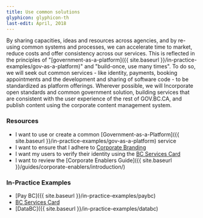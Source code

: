 ```yaml
---
title: Use common solutions
glyphicon: glyphicon-th
last-edit: April, 2018
---
```


By sharing capacities, ideas and resources across agencies, and by re-using common systems and processes, we can accelerate time to market, reduce costs and offer consistency across our services. This is reflected in the principles of "[government-as-a-platform]({{ site.baseurl }}/in-practice-examples/gov-as-a-platform)" and "build-once, use many times". To do so, we will  seek out common services - like identity, payments, booking appointments and the development and sharing of software code - to be standardized as platform offerings. Wherever possible, we will Incorporate open standards and common government solution, building services that are consistent with the user experience of the rest of GOV.BC.CA, and publish content using the corporate content management system.

### Resources

* I want to use or create a common [Government-as-a-Platform]({{ site.baseurl }}/in-practice-examples/gov-as-a-platform) service
* I want to ensure that I adhere to [Corporate Branding](http://www2.gov.bc.ca/gov/content/about-gov-bc-ca/web-presence/developers-guide)
* I want my users to verify their identity using the [BC Services Card](http://www2.gov.bc.ca/gov/content/governments/government-id/bc-services-card)
* I want to review the [Corporate Enablers Guide]({{ site.baseurl }}/guides/corporate-enablers/introduction/)

### In-Practice Examples

* [Pay BC]({{ site.baseurl }}/in-practice-examples/paybc)
* [BC Services Card](https://www2.gov.bc.ca/gov/content/governments/government-id/bc-services-card)
* [DataBC]({{ site.baseurl }}/in-practice-examples/databc)
